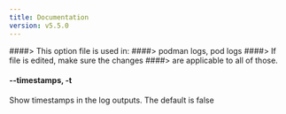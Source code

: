 ```yaml
---
title: Documentation
version: v5.5.0
---
```


####> This option file is used in:
####>   podman logs, pod logs
####> If file is edited, make sure the changes
####> are applicable to all of those.
#### **--timestamps**, **-t**

Show timestamps in the log outputs.  The default is false

